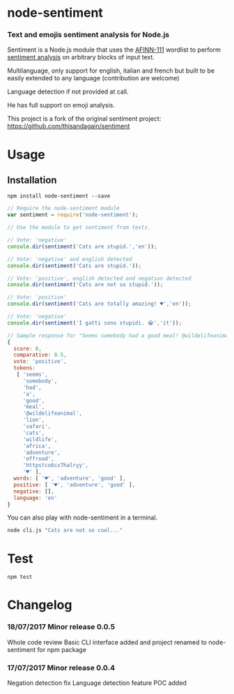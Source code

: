 # node-sentiment
### Text and emojis sentiment analysis for Node.js

Sentiment is a Node.js module that uses the [AFINN-111](http://www2.imm.dtu.dk/pubdb/views/publication_details.php?id=6010) wordlist to perform [sentiment analysis](http://en.wikipedia.org/wiki/Sentiment_analysis) on arbitrary blocks of input text.

Multilanguage, only support for english, italian and french but built to be easily extended to any language (contribution are welcome)

Language detection if not provided at call.

He has full support on emoji analysis.

This project is a fork of the original sentiment project: https://github.com/thisandagain/sentiment

# Usage

## Installation
`npm install node-sentiment --save`


```javascript
// Require the node-sentiment module
var sentiment = require('node-sentiment');

// Use the module to get sentiment from texts.

// Vote: 'negative'
console.dir(sentiment('Cats are stupid.','en'));

// Vote: 'negative' and english detected
console.dir(sentiment('Cats are stupid.'));

// Vote: 'positive', english detected and negation detected
console.dir(sentiment('Cats are not so stupid.'));

// Vote: 'positive'
console.dir(sentiment('Cats are totally amazing! ♥','en'));

// Vote: 'negative'
console.dir(sentiment('I gatti sono stupidi. 😭','it'));

// Sample response for "Seems somebody had a good meal! @wildelifeanimal #lion #safari #cats #wildlife #Africa #adventure #offroad https://t.co/6cX7hAlrYY ♥"
{
  score: 8,
  comparative: 0.5,
  vote: 'positive',
  tokens:
   [ 'seems',
     'somebody',
     'had',
     'a',
     'good',
     'meal',
     '@wildelifeanimal',
     'lion',
     'safari',
     'cats',
     'wildlife',
     'africa',
     'adventure',
     'offroad',
     'httpstco6cx7halryy',
     '♥' ],
  words: [ '♥', 'adventure', 'good' ],
  positive: [ '♥', 'adventure', 'good' ],
  negative: [],
  language: 'en'
}
```

You can also play with node-sentiment in a terminal.
```bash
node cli.js "Cats are not so cool..."
```

# Test
```bash
npm test
```

# Changelog

### 18/07/2017 Minor release 0.0.5
Whole code review
Basic CLI interface added and project renamed to node-sentiment for npm package

### 17/07/2017 Minor release 0.0.4
Negation detection fix
Language detection feature POC added
